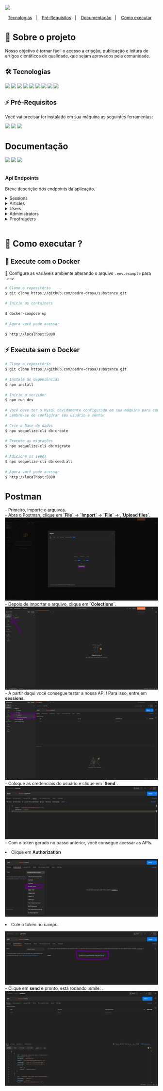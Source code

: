 <img src="https://res.cloudinary.com/pedro-drosa/image/upload/v1663173883/dev-for-tech/label-substance_nth5qt.svg"/>

<p align="center">
  <a href="#technologies">Tecnologias</a>&nbsp;&nbsp;&nbsp;|&nbsp;&nbsp;&nbsp;
  <a href="#requirements">Pré-Requisitos</a>&nbsp;&nbsp;&nbsp;|&nbsp;&nbsp;&nbsp;
  <a href="#docs">Documentação</a>&nbsp;&nbsp;&nbsp;|&nbsp;&nbsp;&nbsp;
  <a href="#run">Como executar</a>&nbsp;&nbsp;&nbsp;
</p>

<h1>🎯 Sobre o projeto</h1>

<p>Nosso objetivo é tornar fácil o acesso a criação, publicação e leitura de artigos científicos de qualidade, que sejam aprovados pela comunidade.</p>

<h2 id="technologies"> 🛠️ Tecnologias</h2>

<a href="https://nodejs.org/en/"><img src="https://img.shields.io/badge/Node.js-43853D?style=for-the-badge&logo=node.js&logoColor=white"/></a>
<a href="http://expressjs.com/pt-br/"><img src="https://img.shields.io/badge/Express.js-404D59?style=for-the-badge"/></a>
<a href="https://www.mysql.com/"><img src="https://img.shields.io/badge/MySQL-00000F?style=for-the-badge&logo=mysql&logoColor=white"/></a>
<a href="https://sequelize.org/"><img src="https://img.shields.io/badge/Sequelize-52B0E7?style=for-the-badge&logo=Sequelize&logoColor=white"/></a>
<a href="https://www.docker.com/"><img src="https://img.shields.io/badge/docker-%230db7ed.svg?style=for-the-badge&logo=docker&logoColor=white"/></a>
<a href="https://eslint.org/"><img src="https://img.shields.io/badge/eslint-3A33D1?style=for-the-badge&logo=eslint&logoColor=white"/></a>
<a href="https://prettier.io/"><img src="https://img.shields.io/badge/prettier-1A2C34?style=for-the-badge&logo=prettier&logoColor=F7BA3E"/></a>
<a href="https://typicode.github.io/husky/#/"><img src="https://img.shields.io/badge/husky-433333?style=for-the-badge"/></a>
<a href="https://swagger.io/"><img src="https://img.shields.io/badge/-Swagger-%23Clojure?style=for-the-badge&logo=swagger&logoColor=white"></a>

<h2 id="requirements">⚡ Pré-Requisitos</h2>

<p>Você vai precisar ter instalado em sua máquina as seguintes ferramentas:</p>

<a href="https://git-scm.com/"><img src="https://img.shields.io/badge/GIT-E44C30?style=for-the-badge&logo=git&logoColor=white"/></a>
<a href="https://nodejs.org/en/"><img src="https://img.shields.io/badge/Node.js-43853D?style=for-the-badge&logo=node.js&logoColor=white"/></a>
<a href="https://www.docker.com/"><img src="https://img.shields.io/badge/docker-%230db7ed.svg?style=for-the-badge&logo=docker&logoColor=white"/></a>

<h1 id="docs">Documentação</h1>

<a href=""><img src="https://img.shields.io/badge/Postman-FF6C37?style=for-the-badge&logo=postman&logoColor=white"/></a>
<a href=""><img src="https://img.shields.io/badge/Insomnia-4000BF?logo=insomnia&logoColor=white&style=for-the-badge"/></a>
<a href=""><img src="https://img.shields.io/badge/-Swagger-%23Clojure?style=for-the-badge&logo=swagger&logoColor=white"/> <br/><br/></a>

### Api Endpoints

Breve descrição dos endpoints da aplicação.

<details>
  <summary>Sessions</summary>
 <br>
  
  Utilizado para logar e obter o token de autenticação  
  ``` ruby
  POST /sessions
  ```  
</details>
<details>
  <summary>Articles</summary>
 <br>  
  
  Retorna uma lista de artigos 
  ``` ruby
  GET /articles
  ```   
  Salva um artigo
  ``` ruby
  POST /articles
  ```
  Retorna um artigo pelo id
  ``` ruby
  GET /articles/{id}  
  ```
  Atualiza um artigo
  ``` ruby
  PUT /articles/{id}  
  ```
  Deleta um artigo
  ``` ruby
  PUT /articles/{id}  
  ```
</details>
<details>
  <summary>Users</summary>
 <br>  
  
  Retorna uma lista de usuários 
  ``` ruby
  GET /users
  ```   
  Salva um usuário
  ``` ruby
  POST /users
  ```
  Retorna um usuário pelo id
  ``` ruby
  GET /users/{id}  
  ```
  Atualiza um usuário
  ``` ruby
  PUT /users/{id}  
  ```
  Deleta um usuário
  ``` ruby
  PUT /users/{id}  
  ```
</details>
<details>
  <summary>Administrators</summary>
 <br>  
  
  Altera a função de um usuário 
  ``` ruby
  PATCH /administrators/{id}
  ```   
</details>
<details>
  <summary>Proofreaders</summary>
 <br>  
  
  Altera o status de um artigo 
  ``` ruby
  PATCH /proofreaders/{id}
  ```   
</details>
<br>

<h1 id="run">🚀 Como executar ?</h1>

<h2>🐳 Execute com o Docker</h2>

🚨 Configure as variáveis ambiente alterando o arquivo `.env.example` para `.env`

```bash
# Clone o repositório
$ git clone https://github.com/pedro-drosa/substance.git

# Inicie os containers

$ docker-compose up

# Agora você pode acessar

$ http://localhost:5000

```

<h2>⚡ Execute sem o Docker</h2>

```bash
# Clone o repositório
$ git clone https://github.com/pedro-drosa/substance.git

# Instale as dependências
$ npm install

# Inicie o servidor
$ npm run dev

# Você deve ter o Mysql devidamente configurado em sua máquina para continuar...
# Lembre-se de configurar seu usuário e senha!

# Crie a base de dados
$ npx sequelize-cli db:create

# Execute as migrações
$ npx sequelize-cli db:migrate

# Adicione os seeds
$ npx sequelize-cli db:seed:all

# Agora você pode acessar
$ http://localhost:5000
```

<h1 id="postman">Postman</h1>
- Primeiro, importe o <a href="swagger.json">arquivos</a>.
</br>
- Abra o Postman, clique em <strong>`File`</strong> -> <strong>`Import`</strong> -> <strong>`File`</strong> -> ,<strong>`Upload files`</strong>.
<img src="documents/img/postman_import.jpg"></img>
</br>
- Depois de importar o arquivo, clique em <strong>`Colections`</strong>.
<img src="documents/img/postman_collections.jpg"></img>
</br>
- A partir daqui você consegue testar a nossa API ! Para isso, entre em <strong>sessions</strong>.
<img src="documents/img/postman_sessions.jpg"></img>
</br>
- Coloque as credenciais do usuário e clique em <strong>`Send`</strong>.
<img src="documents/img/postman_sessions_body.jpg"></img>
</br>
- Com o token gerado no passo anterior, você consegue acessar as APIs.
<p><li>Clique em <strong>Authorization</strong></li></p>
<img src="documents/img/postman_token.jpg"></img>
</br>
<p><li>Cole o token no campo.</li></p>
<img src="documents/img/postman_token2.jpg"></img>
</br>
- Clique em <strong>send</strong> e pronto, está rodando :smile: .
<img src="documents/img/postman_example.jpg"></img>
